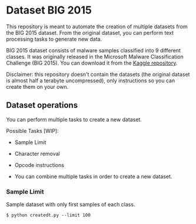 # Dataset BIG 2015

This repository is meant to automate the creation of multiple datasets from the BIG 2015 dataset.
From the original dataset, you can perform text processing tasks to generate new data.

BIG 2015 dataset consists of malware samples classified into 9 different classes.
It was originally released in the Microsoft Malware Classification Challenge (BIG 2015).
You can download it from the [Kaggle repository](https://www.kaggle.com/c/malware-classification/data).

Disclaimer: this repository doesn't contain the datasets (the original dataset is almost half a terabyte uncompressed), only instructions so you can create them on your own.

## Dataset operations

You can perform multiple tasks to create a new dataset.

Possible Tasks [WIP]:
- Sample Limit
- Character removal
- Opcode instructions

- You can combine multiple tasks in order to create a new dataset.

### Sample Limit

Sample dataset with only first samples of each class.

```
$ python createdt.py --limit 100
```

